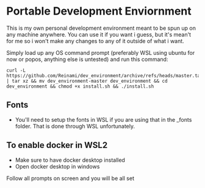 # Portable Development Enviornment

This is my own personal development environment meant to be spun up on any machine anywhere. You can use it if you want i guess, but it's mean't for me so i won't make any changes to any of it outside of what i want.

Simply load up any OS command prompt (preferably WSL using ubuntu for now or popos, anything else is untested) and run this command:

```
curl -L https://github.com/Reinami/dev_environment/archive/refs/heads/master.tar.gz | tar xz && mv dev_environment-master dev_environment && cd dev_environment && chmod +x install.sh && ./install.sh
```

## Fonts

- You'll need to setup the fonts in WSL if you are using that in the _fonts folder. That is done through WSL unfortunately.

## To enable docker in WSL2

- Make sure to have docker desktop installed
- Open docker desktop in windows


Follow all prompts on screen and you will be all set

